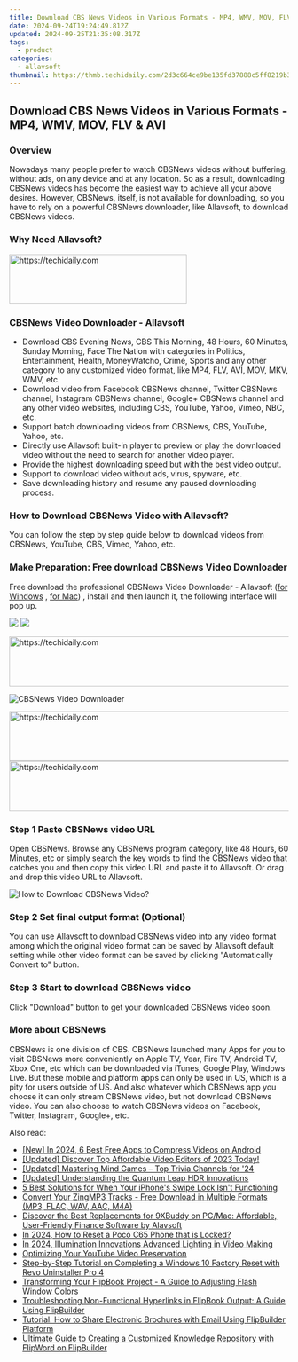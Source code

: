 ```yaml
---
title: Download CBS News Videos in Various Formats - MP4, WMV, MOV, FLV & AVI
date: 2024-09-24T19:24:49.812Z
updated: 2024-09-25T21:35:08.317Z
tags:
  - product
categories:
  - allavsoft
thumbnail: https://thmb.techidaily.com/2d3c664ce9be135fd37888c5ff8219b3062ccd69d1f4c4bde112a2f9adac51f0.jpg
---
```


## Download CBS News Videos in Various Formats - MP4, WMV, MOV, FLV & AVI

### Overview

Nowadays many people prefer to watch CBSNews videos without buffering, without ads, on any device and at any location. So as a result, downloading CBSNews videos has become the easiest way to achieve all your above desires. However, CBSNews, itself, is not available for downloading, so you have to rely on a powerful CBSNews downloader, like Allavsoft, to download CBSNews videos.

### Why Need Allavsoft?

<!-- affiliate ads begin -->
<a href="https://bluettius.sjv.io/c/5597632/2139109/17108" target="_top" id="2139109">
  <img src="//a.impactradius-go.com/display-ad/17108-2139109" border="0" alt="https://techidaily.com" width="320" height="90"/>
</a>
<img height="0" width="0" src="https://bluettius.sjv.io/i/5597632/2139109/17108" style="position:absolute;visibility:hidden;" border="0" />
<!-- affiliate ads end -->

### CBSNews Video Downloader - Allavsoft

* Download CBS Evening News, CBS This Morning, 48 Hours, 60 Minutes, Sunday Morning, Face The Nation with categories in Politics, Entertainment, Health, MoneyWatcho, Crime, Sports and any other category to any customized video format, like MP4, FLV, AVI, MOV, MKV, WMV, etc.
* Download video from Facebook CBSNews channel, Twitter CBSNews channel, Instagram CBSNews channel, Google+ CBSNews channel and any other video websites, including CBS, YouTube, Yahoo, Vimeo, NBC, etc.
* Support batch downloading videos from CBSNews, CBS, YouTube, Yahoo, etc.
* Directly use Allavsoft built-in player to preview or play the downloaded video without the need to search for another video player.
* Provide the highest downloading speed but with the best video output.
* Support to download video without ads, virus, spyware, etc.
* Save downloading history and resume any paused downloading process.

### How to Download CBSNews Video with Allavsoft?

You can follow the step by step guide below to download videos from CBSNews, YouTube, CBS, Vimeo, Yahoo, etc.

### Make Preparation: Free download CBSNews Video Downloader

Free download the professional CBSNews Video Downloader - Allavsoft ([for Windows](https://tools.techidaily.com/allavsoft/products/) , [for Mac](https://tools.techidaily.com/allavsoft/products/)) , install and then launch it, the following interface will pop up.

[![](https://www.allavsoft.com/how-to/../images/how-to/free-download-win.jpg)](https://tools.techidaily.com/allavsoft/products/) [![](https://www.allavsoft.com/how-to/../images/how-to/free-download-mac.jpg)](https://tools.techidaily.com/allavsoft/products/)

<!-- affiliate ads begin -->
<a href="https://appsumo.8odi.net/c/5597632/2037356/7443" target="_top" id="2037356">
  <img src="//a.impactradius-go.com/display-ad/7443-2037356" border="0" alt="https://techidaily.com" width="728" height="90"/>
</a>
<img height="0" width="0" src="https://appsumo.8odi.net/i/5597632/2037356/7443" style="position:absolute;visibility:hidden;" border="0" />
<!-- affiliate ads end -->

![CBSNews Video Downloader](https://www.allavsoft.com/how-to/../images/allavsoft/screen-shot-600.jpg)

<!-- affiliate ads begin -->
<a href="https://aligracehair.sjv.io/c/5597632/1948895/19272" target="_top" id="1948895">
  <img src="//a.impactradius-go.com/display-ad/19272-1948895" border="0" alt="https://techidaily.com" width="728" height="90"/>
</a>
<img height="0" width="0" src="https://aligracehair.sjv.io/i/5597632/1948895/19272" style="position:absolute;visibility:hidden;" border="0" />
<!-- affiliate ads end -->

<!-- affiliate ads begin -->
<a href="https://coinrule.sjv.io/c/5597632/1958378/18409" target="_top" id="1958378">
  <img src="//a.impactradius-go.com/display-ad/18409-1958378" border="0" alt="https://techidaily.com" width="728" height="90"/>
</a>
<img height="0" width="0" src="https://coinrule.sjv.io/i/5597632/1958378/18409" style="position:absolute;visibility:hidden;" border="0" />
<!-- affiliate ads end -->

### Step 1 Paste CBSNews video URL

Open CBSNews. Browse any CBSNews program category, like 48 Hours, 60 Minutes, etc or simply search the key words to find the CBSNews video that catches you and then copy this video URL and paste it to Allavsoft. Or drag and drop this video URL to Allavsoft.

![How to Download CBSNews Video?](https://www.allavsoft.com/how-to/../images/how-to/download-rtmp-video/download-rtmp-video.jpg)

### Step 2 Set final output format (Optional)

You can use Allavsoft to download CBSNews video into any video format among which the original video format can be saved by Allavsoft default setting while other video format can be saved by clicking "Automatically Convert to" button.

### Step 3 Start to download CBSNews video

Click "Download" button to get your downloaded CBSNews video soon.

### More about CBSNews

CBSNews is one division of CBS. CBSNews launched many Apps for you to visit CBSNews more conveniently on Apple TV, Year, Fire TV, Android TV, Xbox One, etc which can be downloaded via iTunes, Google Play, Windows Live. But these mobile and platform apps can only be used in US, which is a pity for users outside of US. And also whatever which CBSNews app you choose it can only stream CBSNews video, but not download CBSNews video. You can also choose to watch CBSNews videos on Facebook, Twitter, Instagram, Google+, etc.

<ins class="adsbygoogle"
     style="display:block"
     data-ad-format="autorelaxed"
     data-ad-client="ca-pub-7571918770474297"
     data-ad-slot="1223367746"></ins>

<ins class="adsbygoogle"
     style="display:block"
     data-ad-client="ca-pub-7571918770474297"
     data-ad-slot="8358498916"
     data-ad-format="auto"
     data-full-width-responsive="true"></ins>

<span class="atpl-alsoreadstyle">Also read:</span>
<div><ul>
<li><a href="https://article-posts.techidaily.com/new-in-2024-6-best-free-apps-to-compress-videos-on-android/"><u>[New] In 2024, 6 Best Free Apps to Compress Videos on Android</u></a></li>
<li><a href="https://facebook-video-share.techidaily.com/updated-discover-top-affordable-video-editors-of-2023-today/"><u>[Updated] Discover Top Affordable Video Editors of 2023 Today!</u></a></li>
<li><a href="https://extra-approaches.techidaily.com/updated-mastering-mind-games-top-trivia-channels-for-24/"><u>[Updated] Mastering Mind Games – Top Trivia Channels for '24</u></a></li>
<li><a href="https://some-approaches.techidaily.com/updated-understanding-the-quantum-leap-hdr-innovations/"><u>[Updated] Understanding the Quantum Leap HDR Innovations</u></a></li>
<li><a href="https://os-tips.techidaily.com/5-best-solutions-for-when-your-iphones-swipe-lock-isnt-functioning/"><u>5 Best Solutions for When Your iPhone's Swipe Lock Isn't Functioning</u></a></li>
<li><a href="https://discover-exceptional.techidaily.com/convert-your-zingmp3-tracks-free-download-in-multiple-formats-mp3-flac-wav-aac-m4a/"><u>Convert Your ZingMP3 Tracks - Free Download in Multiple Formats (MP3, FLAC, WAV, AAC, M4A)</u></a></li>
<li><a href="https://discover-exceptional.techidaily.com/discover-the-best-replacements-for-9xbuddy-on-pcmac-affordable-user-friendly-finance-software-by-alavsoft/"><u>Discover the Best Replacements for 9XBuddy on PC/Mac: Affordable, User-Friendly Finance Software by Alavsoft</u></a></li>
<li><a href="https://easy-unlock-android.techidaily.com/in-2024-how-to-reset-a-poco-c65-phone-that-is-locked-by-drfone-android/"><u>In 2024, How to Reset a Poco C65 Phone that is Locked?</u></a></li>
<li><a href="https://some-techniques.techidaily.com/in-2024-illumination-innovations-advanced-lighting-in-video-making/"><u>In 2024, Illumination Innovations Advanced Lighting in Video Making</u></a></li>
<li><a href="https://screen-mirroring-recording.techidaily.com/optimizing-your-youtube-video-preservation/"><u>Optimizing Your YouTube Video Preservation</u></a></li>
<li><a href="https://win-forum.techidaily.com/step-by-step-tutorial-on-completing-a-windows-10-factory-reset-with-revo-uninstaller-pro-4/"><u>Step-by-Step Tutorial on Completing a Windows 10 Factory Reset with Revo Uninstaller Pro 4</u></a></li>
<li><a href="https://discover-exceptional.techidaily.com/transforming-your-flipbook-project-a-guide-to-adjusting-flash-window-colors/"><u>Transforming Your FlipBook Project - A Guide to Adjusting Flash Window Colors</u></a></li>
<li><a href="https://discover-exceptional.techidaily.com/troubleshooting-non-functional-hyperlinks-in-flipbook-output-a-guide-using-flipbuilder/"><u>Troubleshooting Non-Functional Hyperlinks in FlipBook Output: A Guide Using FlipBuilder</u></a></li>
<li><a href="https://discover-exceptional.techidaily.com/tutorial-how-to-share-electronic-brochures-with-email-using-flipbuilder-platform/"><u>Tutorial: How to Share Electronic Brochures with Email Using FlipBuilder Platform</u></a></li>
<li><a href="https://discover-exceptional.techidaily.com/ultimate-guide-to-creating-a-customized-knowledge-repository-with-flipword-on-flipbuilder/"><u>Ultimate Guide to Creating a Customized Knowledge Repository with FlipWord on FlipBuilder</u></a></li>
</ul></div>

